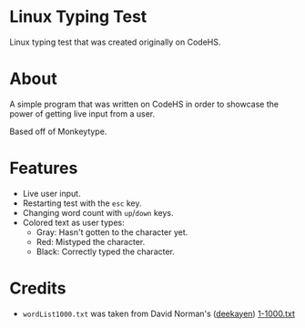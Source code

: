 # Linux Typing Test
Linux typing test that was created originally on CodeHS.

# About
A simple program that was written on CodeHS in order to showcase the power of getting live input from a user.

Based off of Monkeytype.

# Features
- Live user input.
- Restarting test with the `esc` key.
- Changing word count with `up`/`down` keys.
- Colored text as user types:
  - Gray: Hasn't gotten to the character yet.
  - Red: Mistyped the character.
  - Black: Correctly typed the character.

# Credits
- `wordList1000.txt` was taken from David Norman's ([deekayen](https://github.com/deekayen)) [1-1000.txt](https://gist.github.com/deekayen/4148741)
